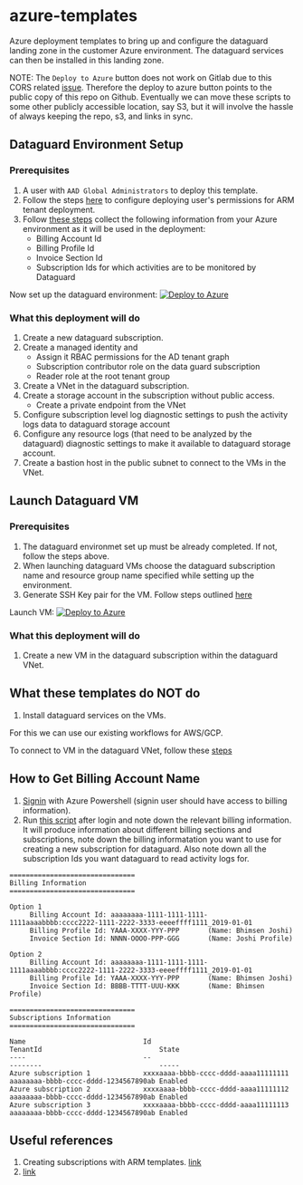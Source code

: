 # azure-templates

Azure deployment templates to bring up and configure the dataguard landing zone in the customer Azure environment. The dataguard services can then be installed in this landing zone.

NOTE: The `Deploy to Azure` button does not work on Gitlab due to this CORS related [issue](https://gitlab.com/gitlab-org/gitlab/-/issues/16732).
Therefore the deploy to azure button points to the public copy of this repo on Github. Eventually we can move these scripts to some other publicly accessible location, say S3, but it will involve the hassle of always keeping the repo, s3, and links in sync.

## Dataguard Environment Setup

### Prerequisites
1. A user with `AAD Global Administrators` to deploy this template.
2. Follow the steps [here](https://github.com/Azure/Enterprise-Scale/blob/main/docs/EnterpriseScale-Setup-azure.md) to configure deploying user's permissions for ARM tenant deployment.
3. Follow [these steps](#how-to-get-billing-account-name) collect the following information from your Azure environment as it will be used in the deployment:
    * Billing Account Id 
    * Billing Profile Id
    * Invoice Section Id
    * Subscription Ids for which activities are to be monitored by Dataguard
    
Now set up the dataguard environment: [![Deploy to Azure](https://aka.ms/deploytoazurebutton)](https://portal.azure.com/#create/Microsoft.Template/uri/https%3A%2F%2Fraw.githubusercontent.com%2Fsachintyagi22%2Fazure-templates%2Fmain%2Ftemplates%2Fsetup-dataguard-subscription.json)

### What this deployment will do
1. Create a new dataguard subscription. 
2. Create a managed identity and 
    * Assign it RBAC permissions for the AD tenant graph
    * Subscription contributor role on the data guard subscription
    * Reader role at the root tenant group
3. Create a VNet in the dataguard subscription.
4. Create a storage account in the subscription without public access.
    * Create a private endpoint from the VNet
5. Configure subscription level log diagnostic settings to push the activity logs data to dataguard storage account
6. Configure any resource logs (that need to be analyzed by the dataguard) diagnostic settings to make it available to dataguard storage account.
7. Create a bastion host in the public subnet to connect to the VMs in the VNet.

## Launch Dataguard VM 

### Prerequisites
1. The dataguard environmet set up must be already completed. If not, follow the steps above.
2. When launching dataguard VMs choose the dataguard subscription name and resource group name specified while setting up the environment.
3. Generate SSH Key pair for the VM. Follow steps outlined [here](https://docs.microsoft.com/en-us/azure/virtual-machines/linux/mac-create-ssh-keys)

Launch VM: [![Deploy to Azure](https://aka.ms/deploytoazurebutton)](https://portal.azure.com/#create/Microsoft.Template/uri/https%3A%2F%2Fraw.githubusercontent.com%2Fsachintyagi22%2Fazure-templates%2Fmain%2Ftemplates%2Fcreate-vm-in-a-vnet.json)

### What this deployment will do
1. Create a new VM in the dataguard subscription within the dataguard VNet. 


## What these templates do NOT do
1. Install dataguard services on the VMs.

For this we can use our existing workflows for AWS/GCP.

To connect to VM in the dataguard VNet, follow these [steps](https://docs.microsoft.com/en-us/azure/bastion/bastion-connect-vm-ssh-linux)

## How to Get Billing Account Name
1. [Signin](https://docs.microsoft.com/en-us/powershell/azure/authenticate-azureps?view=azps-7.1.0) with Azure Powershell (signin user should have access to billing information).
2. Run [this script](scripts/fetch-billing-accounts.ps1) after login and note down the relevant billing information. It will produce information about different billing sections and subscriptions, note down the billing informatation you want to use for creating a new subscription for dataguard.
Also note down all the subscription Ids you want dataguard to read activity logs for.
```
===============================
Billing Information
===============================

Option 1
	 Billing Account Id: aaaaaaaa-1111-1111-1111-1111aaaabbbb:cccc2222-1111-2222-3333-eeeeffff1111_2019-01-01
	 Billing Profile Id: YAAA-XXXX-YYY-PPP   	 (Name: Bhimsen Joshi)
	 Invoice Section Id: NNNN-OOOO-PPP-GGG   	 (Name: Joshi Profile)

Option 2
	 Billing Account Id: aaaaaaaa-1111-1111-1111-1111aaaabbbb:cccc2222-1111-2222-3333-eeeeffff1111_2019-01-01
	 Billing Profile Id: YAAA-XXXX-YYY-PPP   	 (Name: Bhimsen Joshi)
	 Invoice Section Id: BBBB-TTTT-UUU-KKK   	 (Name: Bhimsen Profile)

===============================
Subscriptions Information
===============================

Name                             Id                                   TenantId                             State
----                             --                                   --------                             -----
Azure subscription 1             xxxxaaaa-bbbb-cccc-dddd-aaaa11111111 aaaaaaaa-bbbb-cccc-dddd-1234567890ab Enabled
Azure subscription 2             xxxxaaaa-bbbb-cccc-dddd-aaaa11111112 aaaaaaaa-bbbb-cccc-dddd-1234567890ab Enabled
Azure subscription 3             xxxxaaaa-bbbb-cccc-dddd-aaaa11111113 aaaaaaaa-bbbb-cccc-dddd-1234567890ab Enabled

```

## Useful references

1. Creating subscriptions with ARM templates. [link](https://techcommunity.microsoft.com/t5/azure-governance-and-management/creating-subscriptions-with-arm-templates/ba-p/1839961)
2. [link](https://stackoverflow.com/questions/63478559/how-to-deploy-arm-template-with-user-managed-identity-and-assign-a-subscription)
